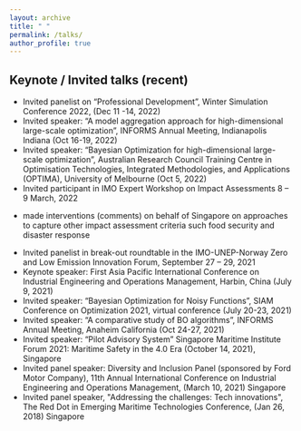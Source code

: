 ```yaml
---
layout: archive
title: " "
permalink: /talks/
author_profile: true
---
```


## Keynote / Invited talks (recent)
* Invited panelist on “Professional Development”, Winter Simulation Conference 2022, (Dec 11 -14, 2022)
* Invited speaker: “A model aggregation approach for high-dimensional large-scale optimization”, INFORMS Annual Meeting, Indianapolis Indiana (Oct 16-19, 2022)
* Invited speaker: “Bayesian Optimization for high-dimensional large-scale optimization”, Australian Research Council Training Centre in Optimisation Technologies, Integrated Methodologies, and Applications (OPTIMA), University of Melbourne (Oct 5, 2022)
* Invited participant in IMO Expert Workshop on Impact Assessments 8 – 9 March, 2022
-	made interventions (comments) on behalf of Singapore on approaches to capture other impact assessment criteria such food security and disaster response
* Invited panelist in break-out roundtable in the IMO-UNEP-Norway Zero and Low Emission Innovation Forum, September 27 – 29, 2021
* Keynote speaker: First Asia Pacific International Conference on Industrial Engineering and Operations Management, Harbin, China (July 9, 2021)
* Invited speaker: “Bayesian Optimization for Noisy Functions”, SIAM Conference on Optimization 2021, virtual conference (July 20-23, 2021)
* Invited speaker: “A comparative study of BO algorithms”, INFORMS Annual Meeting, Anaheim California (Oct 24-27, 2021)
* Invited speaker: “Pilot Advisory System” Singapore Maritime Institute Forum 2021: Maritime Safety in the 4.0 Era (October 14, 2021), Singapore
* Invited panel speaker: Diversity and Inclusion Panel (sponsored by Ford Motor Company), 11th Annual International Conference on Industrial Engineering and Operations Management, (March 10, 2021) Singapore
* Invited panel speaker, "Addressing the challenges: Tech innovations", The Red Dot in Emerging Maritime Technologies Conference, (Jan 26, 2018) Singapore 


